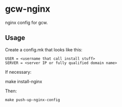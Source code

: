gcw-nginx
==================

nginx config for gcw.

Usage
------------

Create a config.mk that looks like this:

    USER = <username that call install stuff>
    SERVER = <server IP or fully qualified domain name>

If necessary:

  make install-nginx

Then:

    make push-up-nginx-config
